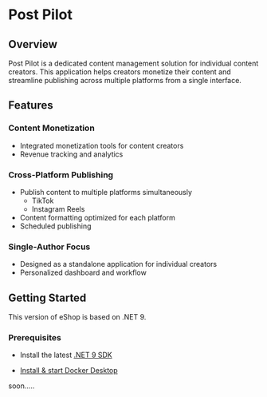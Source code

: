 ﻿# Post Pilot

## Overview
Post Pilot is a dedicated content management solution for individual content creators. This application helps creators monetize their content and streamline publishing across multiple platforms from a single interface.

## Features

### Content Monetization
- Integrated monetization tools for content creators
- Revenue tracking and analytics

### Cross-Platform Publishing
- Publish content to multiple platforms simultaneously
    - TikTok
    - Instagram Reels
- Content formatting optimized for each platform
- Scheduled publishing

### Single-Author Focus
- Designed as a standalone application for individual creators
- Personalized dashboard and workflow

## Getting Started
This version of eShop is based on .NET 9.

### Prerequisites
- Install the latest [.NET 9 SDK](https://dot.net/download)

- [Install & start Docker Desktop](https://docs.docker.com/engine/install/)

soon.....